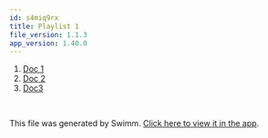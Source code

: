 ```yaml
---
id: s4miq9rx
title: Playlist 1
file_version: 1.1.3
app_version: 1.40.0
---
```


<!-- Steps - Do not remove this comment -->
1. [Doc 1](doc-1.wc7vcwgq.sw.md)
2. [Doc 2](doc-2.55v1lk7j.sw.md)
3. [Doc3](doc3.8zrp6ih3.sw.md)


<br/>

This file was generated by Swimm. [Click here to view it in the app](https://staging.swimm.cloud/repos/Z2l0aHViJTNBJTNBZmlzaC1zcGVlY2glM0ElM0FJZGl0WWVnZXJTd2ltbQ==/playlists/s4miq9rx).
